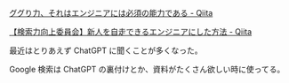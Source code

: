 [ググり力、それはエンジニアには必須の能力である - Qiita](https://qiita.com/dodonki1223/items/955819806297ee554b31)

[【検索力向上委員会】新人を自走できるエンジニアにした方法 - Qiita](https://qiita.com/RoboticsY/items/e082fa00fc33e2a2d603)

最近はとりあえず ChatGPT に聞くことが多くなった。

Google 検索は ChatGPT の裏付けとか、資料がたくさん欲しい時に使ってる。

